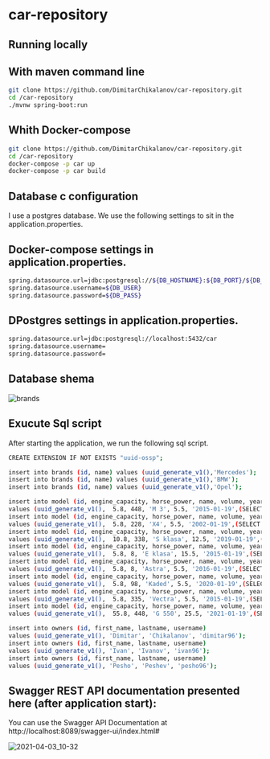 # car-repository

## Running locally
 
## With maven command line

```bash
git clone https://github.com/DimitarChikalanov/car-repository.git
cd /car-repository
./mvnw spring-boot:run
```
## Whith Docker-compose

```bash
git clone https://github.com/DimitarChikalanov/car-repository.git
cd /car-repository
docker-compose -p car up 
docker-compose -p car build
```

## Database c configuration
I use a postgres database. We use the following settings to sit in the application.properties.

## Docker-compose settings in application.properties.
```bash
spring.datasource.url=jdbc:postgresql://${DB_HOSTNAME}:${DB_PORT}/${DB_NAME}
spring.datasource.username=${DB_USER}
spring.datasource.password=${DB_PASS}
```

## DPostgres settings in application.properties.
```bash
spring.datasource.url=jdbc:postgresql://localhost:5432/car
spring.datasource.username=
spring.datasource.password=
```

## Database shema

![brands](https://user-images.githubusercontent.com/59176864/113470673-10873600-9460-11eb-88e3-43df1050ceef.png)

## Exucute Sql script
After starting the application, we run the following sql script.
```bash
CREATE EXTENSION IF NOT EXISTS "uuid-ossp";

insert into brands (id, name) values (uuid_generate_v1(),'Mercedes');
insert into brands (id, name) values (uuid_generate_v1(),'BMW');
insert into brands (id, name) values (uuid_generate_v1(),'Opel');

insert into model (id, engine_capacity, horse_power, name, volume, year_of_manufacture, brand_id)
values (uuid_generate_v1(),  5.8, 448, 'M 3', 5.5, '2015-01-19',(SELECT id from brands where name like 'BMW'));
insert into model (id, engine_capacity, horse_power, name, volume, year_of_manufacture, brand_id)
values (uuid_generate_v1(),  5.8, 228, 'X4', 5.5, '2002-01-19',(SELECT id from brands where name like 'BMW'));
insert into model (id, engine_capacity, horse_power, name, volume, year_of_manufacture, brand_id)
values (uuid_generate_v1(),  10.8, 338, 'S klasa', 12.5, '2019-01-19',(SELECT id from brands where name like 'Mercedes'));
insert into model (id, engine_capacity, horse_power, name, volume, year_of_manufacture, brand_id)
values (uuid_generate_v1(),  5.8, 8, 'E klasa', 15.5, '2015-01-19',(SELECT id from brands where name like 'Mercedes'));
insert into model (id, engine_capacity, horse_power, name, volume, year_of_manufacture, brand_id)
values (uuid_generate_v1(),  5.8, 8, 'Astra', 5.5, '2016-01-19',(SELECT id from brands where name like 'Opel'));
insert into model (id, engine_capacity, horse_power, name, volume, year_of_manufacture, brand_id)
values (uuid_generate_v1(),  5.8, 98, 'Kaded', 5.5, '2020-01-19',(SELECT id from brands where name like 'Opel'));
insert into model (id, engine_capacity, horse_power, name, volume, year_of_manufacture, brand_id)
values (uuid_generate_v1(),  5.8, 335, 'Vectra', 5.5, '2015-01-19',(SELECT id from brands where name like 'Opel'));
insert into model (id, engine_capacity, horse_power, name, volume, year_of_manufacture, brand_id)
values (uuid_generate_v1(),  55.8, 448, 'G 550', 25.5, '2021-01-19',(SELECT id from brands where name like 'Mercedes'));

insert into owners (id, first_name, lastname, username)
values (uuid_generate_v1(), 'Dimitar', 'Chikalanov', 'dimitar96');
insert into owners (id, first_name, lastname, username)
values (uuid_generate_v1(), 'Ivan', 'Ivanov', 'ivan96');
insert into owners (id, first_name, lastname, username)
values (uuid_generate_v1(), 'Pesho', 'Peshev', 'pesho96');
```
## Swagger REST API documentation presented here (after application start):
You can use the Swagger API Documentation at http://localhost:8089/swagger-ui/index.html#

![2021-04-03_10-32](https://user-images.githubusercontent.com/59176864/113471878-049f7200-9468-11eb-9fc9-44a58ee1dc7b.png)



 
